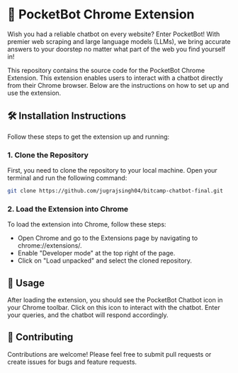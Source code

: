 # 🤖 PocketBot Chrome Extension

Wish you had a reliable chatbot on every website? Enter PocketBot! With premier web scraping and large language models (LLMs), we bring accurate answers to your doorstep no matter what part of the web you find yourself in!

This repository contains the source code for the PocketBot Chrome Extension. This extension enables users to interact with a chatbot directly from their Chrome browser. Below are the instructions on how to set up and use the extension.


## 🛠 Installation Instructions

Follow these steps to get the extension up and running:

### 1. Clone the Repository

First, you need to clone the repository to your local machine. Open your terminal and run the following command:

```bash
git clone https://github.com/jugrajsingh04/bitcamp-chatbot-final.git
```

### 2. Load the Extension into Chrome
To load the extension into Chrome, follow these steps:

* Open Chrome and go to the Extensions page by navigating to chrome://extensions/.
* Enable "Developer mode" at the top right of the page.
* Click on "Load unpacked" and select the cloned repository.
## 🚀 Usage
After loading the extension, you should see the PocketBot Chatbot icon in your Chrome toolbar. Click on this icon to interact with the chatbot. Enter your queries, and the chatbot will respond accordingly.

## 🤝 Contributing
Contributions are welcome! Please feel free to submit pull requests or create issues for bugs and feature requests.
